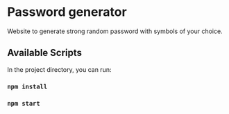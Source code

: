 # Password generator

Website to generate strong random password with symbols of your choice.

## Available Scripts

In the project directory, you can run:

### `npm install`

### `npm start`


